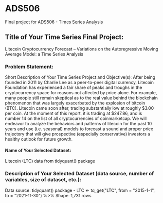 # ADS506
Final project for ADS506 - Times Series Analysis

## Title of Your Time Series Final Project:
Litecoin Cryptocurrency Forecast – Variations on the Autoregressive Moving Average Model:  a Time Series Analysis


### Problem Statement: 
Short Description of Your Time Series Project and Objective(s): 
After being founded in 2011 by Charlie Lee as a peer-to-peer digital currency, Litecoin Foundation has experienced a fair share of peaks and troughs in the cryptocurrency space for reasons not affected by price alone. For example, many people still remain skeptical as to the real value behind the blockchain phenomenon that was largely exacerbated by the explosion of bitcoin (BTC). Litecoin came soon after, trading substantially low at roughly $3.00 per coin. At the moment of this report, it is trading at $247.86, and is number 14 on the list of all cryptocurrencies of coinmarketcap. We will endeavor to analyze the behaviors and patterns of litecoin for the past 10 years and use (i.e. seasonal) models to forecast a sound and proper price trajectory that will give prospective (especially conservative) investors a healthy outlook for future growth.

#### Name of Your Selected Dataset: 
Litecoin (LTC) data from tidyquant() package

### Description of Your Selected Dataset (data source, number of variables, size of dataset, etc.): 
Data source: tidyquant() package - 
LTC <- tq_get("LTC", from = "2015-1-1", to = "2021-11-30") %>%
Shape: 1,731 rows 

